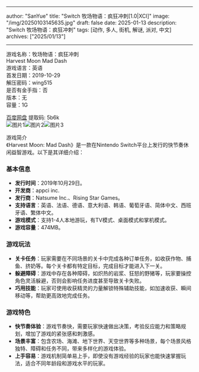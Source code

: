 
---
author: "SanYue"
title: "Switch 牧场物语：疯狂冲刺[1.0|XCI]"
image: "/img/20250103145635.jpg"
draft: false
date: 2025-01-13
description: "Switch 牧场物语：疯狂冲刺"
tags: [动作, 多人, 街机, 解谜, 派对, 中文]
archives: ["2025/01/13"]

---

游戏名称：牧场物语：疯狂冲刺   
Harvest Moon Mad Dash    
游戏语言：英语  
首发日期：2019-10-29  
解压密码：wing515  
是否有金手指：否  
版本：无   
容量：1G

[百度网盘](https://pan.baidu.com/s/1WEt7cJ8CR5kTN44kFP_gOg) 提取码: 5b6k  
![图片1](/img/660cae.jpg)![图片2](/img/434586.jpg)![图片3](/img/e77527.jpg)  

游戏简介  
《Harvest Moon: Mad Dash》是一款在Nintendo Switch平台上发行的快节奏休闲益智游戏。以下是其详细介绍：

### 基本信息
- **发行时间**：2019年10月29日。
- **开发商**：appci inc.
- **发行商**：Natsume Inc.、Rising Star Games。
- **支持语言**：英语、法语、德语、意大利语、韩语、葡萄牙语、简体中文、西班牙语、繁体中文。
- **游戏模式**：支持1-4人本地游玩，有TV模式、桌面模式和掌机模式。
- **游戏容量**：474MB。

### 游戏玩法
- **关卡任务**：玩家需要在不同场景的关卡中完成各种订单任务，如收获作物、捕鱼、挤奶等。每个关卡都有特定目标，完成目标才能进入下一关。
- **躲避障碍**：游戏中存在各种障碍，如炽热的岩浆、狂怒的野猪等，玩家要操控角色灵活躲避，否则会影响任务进度甚至导致关卡失败。
- **巧用技能**：玩家可使用收获精灵的力量解锁特殊辅助技能，如加速收获、瞬间移动等，帮助更高效地完成任务。

### 游戏特色
- **快节奏体验**：游戏节奏快，需要玩家快速做出决策，考验反应能力和策略规划，增加了游戏的紧张感和刺激感。
- **场景丰富**：包含农场、海滩、地下世界、天空世界等多种场景，每个场景风格独特、障碍和任务不同，带来多样化的游戏体验。
- **上手容易**：游戏机制简单易上手，即使没有游戏经验的玩家也能快速掌握玩法，适合不同年龄段和游戏水平的玩家。
